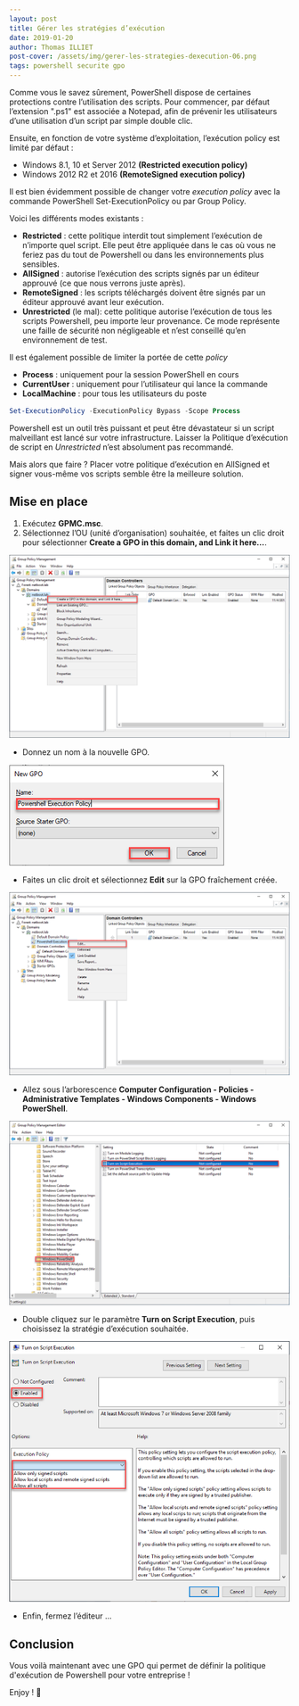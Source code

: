 ```yaml
---
layout: post
title: Gérer les stratégies d’exécution
date: 2019-01-20
author: Thomas ILLIET
post-cover: /assets/img/gerer-les-strategies-dexecution-06.png
tags: powershell securite gpo
---
```


Comme vous le savez sûrement, PowerShell dispose de certaines protections contre l’utilisation des scripts. Pour commencer, par défaut l’extension ".ps1" est associée a Notepad, afin de prévenir les utilisateurs d’une utilisation d’un script par simple double clic.

Ensuite, en fonction de votre système d’exploitation, l’exécution policy est limité par défaut :

* Windows 8.1, 10 et Server 2012 **(Restricted execution policy)**
* Windows 2012 R2 et 2016 **(RemoteSigned execution policy)**

Il est bien évidemment possible de changer votre *execution* *policy* avec la commande PowerShell Set-ExecutionPolicy ou par Group Policy.

Voici les différents modes existants :

* **Restricted** : cette politique interdit tout simplement l’exécution de n’importe quel script. Elle peut être appliquée dans le cas où vous ne feriez pas du tout de Powershell ou dans les environnements plus sensibles.
* **AllSigned** : autorise l’exécution des scripts signés par un éditeur approuvé (ce que nous verrons juste après).
* **RemoteSigned** : les scripts téléchargés doivent être signés par un éditeur approuvé avant leur exécution.
* **Unrestricted** (le mal): cette politique autorise l’exécution de tous les scripts Powershell, peu importe leur provenance. Ce mode représente une faille de sécurité non négligeable et n’est conseillé qu’en environnement de test.

Il est également possible de limiter la portée de cette *policy*

* **Process** : uniquement pour la session PowerShell en cours
* **CurrentUser** : uniquement pour l’utilisateur qui lance la commande
* **LocalMachine** : pour tous les utilisateurs du poste

```powershell
Set-ExecutionPolicy -ExecutionPolicy Bypass -Scope Process
```

Powershell est un outil très puissant et peut être dévastateur si un script malveillant est lancé sur votre infrastructure. Laisser la Politique d’exécution de script en *Unrestricted* n’est absolument pas recommandé.

Mais alors que faire ? Placer votre politique d’exécution en AllSigned et signer vous-même vos scripts semble être la meilleure solution.

## Mise en place

1. Exécutez **GPMC.msc**.
2. Sélectionnez l’OU (unité d’organisation) souhaitée, et faites un clic droit pour sélectionner **Create a GPO in this domain, and Link it here…**.

![gerer-les-strategies-dexecution-01](/assets/img/gerer-les-strategies-dexecution-01.png)

* Donnez un nom à la nouvelle GPO.

![gerer-les-strategies-dexecution-02](/assets/img/gerer-les-strategies-dexecution-02.png)

* Faites un clic droit et sélectionnez **Edit** sur la GPO fraîchement créée.

![gerer-les-strategies-dexecution-03](/assets/img/gerer-les-strategies-dexecution-03.png)

* Allez sous l’arborescence **Computer Configuration - Policies - Administrative Templates - Windows Components - Windows PowerShell**.

![gerer-les-strategies-dexecution-04](/assets/img/gerer-les-strategies-dexecution-04.png)

* Double cliquez sur le paramètre **Turn on Script Execution**, puis choisissez la stratégie d’exécution souhaitée.

![gerer-les-strategies-dexecution-05](/assets/img/gerer-les-strategies-dexecution-05.png)

* Enfin, fermez l’éditeur ...

## Conclusion

Vous voilà maintenant avec une GPO qui permet de définir la politique d'exécution de Powershell pour votre entreprise !

Enjoy ! 🙂
